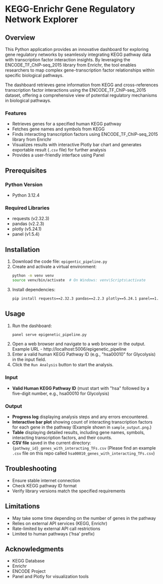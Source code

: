 # KEGG-Enrichr Gene Regulatory Network Explorer

## Overview
This Python application provides an innovative dashboard for exploring gene regulatory networks by seamlessly integrating KEGG pathway data with transcription factor interaction insights. By leveraging the ENCODE_TF_ChIP-seq_2015 library from Enrichr, the tool enables researchers to map complex gene-transcription factor relationships within specific biological pathways. 

The dashboard retrieves gene information from KEGG and cross-references transcription factor interactions using the ENCODE_TF_ChIP-seq_2015 dataset, offering a comprehensive view of potential regulatory mechanisms in biological pathways.

### Features

- Retrieves genes for a specified human KEGG pathway
- Fetches gene names and symbols from KEGG
- Finds interacting transcription factors using ENCODE_TF_ChIP-seq_2015 library from Enrichr
- Visualizes results with interactive Plotly bar chart and generates exportable result (`.csv` file) for further analysis
- Provides a user-friendly interface using Panel


## Prerequisites

### Python Version
- Python 3.12.4

### Required Libraries
- requests (v2.32.3)
- pandas (v2.2.3)
- plotly (v5.24.1)
- panel (v1.5.4)

## Installation

1. Download the code file: ```epigentic_pipeline.py```
2. Create and activate a virtual environment:
    ```bash
    python -m venv venv
    source venv/bin/activate  # On Windows: venv\Scripts\activate
    ```
3. Install dependencies:
    ```bash
    pip install requests==2.32.3 pandas==2.2.3 plotly==5.24.1 panel==1.5.4
    ```

## Usage

1. Run the dashboard:
    ```bash
    panel serve epigenetic_pipeline.py
    ```
2. Open a web browser and navigate to a web browser in the output. Example URL - http://localhost:5006/epigenetic_pipeline
3. Enter a valid human KEGG Pathway ID (e.g., "hsa00010" for Glycolysis) in the input field.
4. Click the ```Run Analysis``` button to start the analysis.

### Input

- **Valid Human KEGG Pathway ID** (must start with "hsa" followed by a five-digit number, e.g., hsa00010 for Glycolysis)

### Output

- **Progress log** displaying analysis steps and any errors encountered.
- **Interactive bar plot** showing count of interacting transcription factors for each gene in the pathway (Example shown in ```sample_output.png```.)
- **Table** displaying detailed results, including gene names, symbols, interacting transcription factors, and their counts.
- **CSV file** saved in the current directory: ```{pathway_id}_genes_with_interacting_TFs.csv``` (Please find an example ```.csv``` file on this repo called ```hsa00010_genes_with_interacting_TFs.csv```)

## Troubleshooting

- Ensure stable internet connection
- Check KEGG pathway ID format
- Verify library versions match the specified requirements

## Limitations

- May take some time depending on the number of genes in the pathway
- Relies on external API services (KEGG, Enrichr)
- Rate-limited by external API call restrictions
- Limited to human pathways ('hsa' prefix)

## Acknowledgments

- KEGG Database
- Enrichr
- ENCODE Project
- Panel and Plotly for visualization tools
